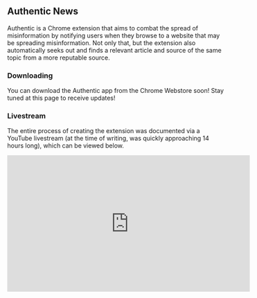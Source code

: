 ## Authentic News

Authentic is a Chrome extension that aims to combat the spread of misinformation by notifying users when they browse to a website that may be spreading misinformation. Not only that, but the extension also automatically seeks out and finds a relevant article and source of the same topic from a more reputable source.

### Downloading

You can download the Authentic app from the Chrome Webstore soon! Stay tuned at this page to receive updates!

### Livestream

The entire process of creating the extension was documented via a YouTube livestream (at the time of writing, was quickly approaching 14 hours long), which can be viewed below.

<iframe width="560" height="315" src="https://www.youtube-nocookie.com/embed/3hXYaGVsnZA" frameborder="0" allow="accelerometer; autoplay; encrypted-media; gyroscope; picture-in-picture" allowfullscreen></iframe>

